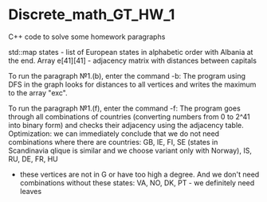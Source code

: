 # Discrete_math_GT_HW_1
C++ code to solve some homework paragraphs

std::map states - list of European states in alphabetic order with Albania at the end.
Array e[41][41] - adjacency matrix with distances between capitals

To run the paragraph №1.(b), enter the command -b: 
The program using DFS in the graph looks for distances to all vertices and writes the maximum to the array "exc".

To run the paragraph №1.(f), enter the command -f: 
The program goes through all combinations of countries (converting numbers from 0 to 2^41 into binary form) and checks their adjacency using the adjacency table. 
Optimization: we can immediately conclude that we do not need combinations where there are countries: 
GB, IE, FI, SE (states in Scandinavia qlique is similar and we choose variant only with Norway), IS, RU, DE, FR, HU 
- these vertices are not in G or have too high a degree.
And we don't need combinations without these states: VA, NO, DK, PT - we definitely need leaves
